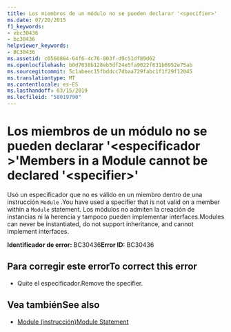 ```yaml
---
title: Los miembros de un módulo no se pueden declarar '<specifier>'
ms.date: 07/20/2015
f1_keywords:
- vbc30436
- bc30436
helpviewer_keywords:
- BC30436
ms.assetid: c0560864-64f6-4c76-803f-d9c51df89d62
ms.openlocfilehash: b0d7638b128eb5df24e5fa9022f631b6952e75ab
ms.sourcegitcommit: 5c1abeec15fbddcc7dbaa729fabc1f1f29f12045
ms.translationtype: MT
ms.contentlocale: es-ES
ms.lasthandoff: 03/15/2019
ms.locfileid: "58019790"
---
```

# <a name="members-in-a-module-cannot-be-declared-specifier"></a><span data-ttu-id="af27f-102">Los miembros de un módulo no se pueden declarar '\<especificador >'</span><span class="sxs-lookup"><span data-stu-id="af27f-102">Members in a Module cannot be declared '\<specifier>'</span></span>
<span data-ttu-id="af27f-103">Usó un especificador que no es válido en un miembro dentro de una instrucción `Module` .</span><span class="sxs-lookup"><span data-stu-id="af27f-103">You have used a specifier that is not valid on a member within a `Module` statement.</span></span> <span data-ttu-id="af27f-104">Los módulos no admiten la creación de instancias ni la herencia y tampoco pueden implementar interfaces.</span><span class="sxs-lookup"><span data-stu-id="af27f-104">Modules can never be instantiated, do not support inheritance, and cannot implement interfaces.</span></span>  
  
 <span data-ttu-id="af27f-105">**Identificador de error:** BC30436</span><span class="sxs-lookup"><span data-stu-id="af27f-105">**Error ID:** BC30436</span></span>  
  
## <a name="to-correct-this-error"></a><span data-ttu-id="af27f-106">Para corregir este error</span><span class="sxs-lookup"><span data-stu-id="af27f-106">To correct this error</span></span>  
  
-   <span data-ttu-id="af27f-107">Quite el especificador.</span><span class="sxs-lookup"><span data-stu-id="af27f-107">Remove the specifier.</span></span>  
  
## <a name="see-also"></a><span data-ttu-id="af27f-108">Vea también</span><span class="sxs-lookup"><span data-stu-id="af27f-108">See also</span></span>

- [<span data-ttu-id="af27f-109">Module (instrucción)</span><span class="sxs-lookup"><span data-stu-id="af27f-109">Module Statement</span></span>](../../visual-basic/language-reference/statements/module-statement.md)
